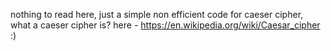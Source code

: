 nothing to read here,
just a simple non efficient code for caeser cipher,
what a caeser cipher is? here - https://en.wikipedia.org/wiki/Caesar_cipher
:)
